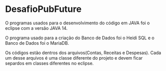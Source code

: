 # DesafioPubFuture
O programas usados para o desenvolvimento do código em JAVA foi o eclipse com a versão JAVA 14.

O programa usado para a criação do Banco de Dados foi o Heidi SQL e o Banco de Dados foi o MariaDB.

Os códigos estão dentros dos arquivos(Contas, Receitas e Despesas). Cada um desse arquivos é uma classe diferente do projeto e devem ficar separdos em classes diferentes no eclipse.
